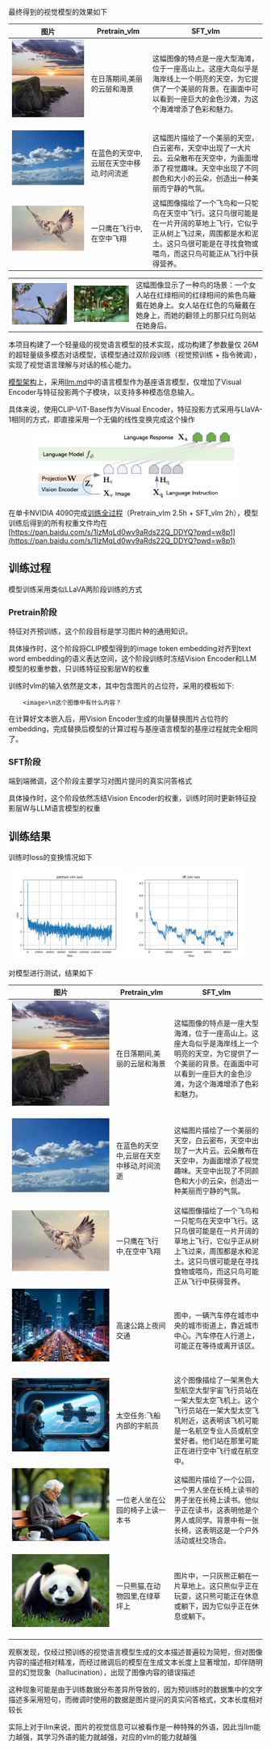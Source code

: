 最终得到的视觉模型的效果如下

<table>
  <thead>
    <tr>
      <th>图片</th>
      <th>Pretrain_vlm</th>
      <th>SFT_vlm</th>
    </tr>
  </thead>
  <tbody>
    <tr>
      <td>
        <img src="test_img\eval_images\0.PNG" alt="sunset">
        &nbsp;&nbsp;&nbsp;&nbsp;&nbsp;&nbsp;&nbsp;&nbsp;&nbsp;&nbsp;&nbsp;&nbsp;&nbsp;&nbsp;&nbsp;&nbsp;&nbsp;&nbsp;&nbsp;&nbsp;&nbsp;&nbsp;&nbsp;&nbsp;&nbsp;&nbsp;&nbsp;&nbsp;
      </td>
      <td>在日落期间,美丽的云层和海景</td>
      <td>这幅图像的特点是一座大型海滩，位于一座高山上。这座大岛似乎是海岸线上一个明亮的天空，为它提供了一个美丽的背景。在画面中可以看到一座巨大的金色沙滩，为这个海滩增添了色彩和魅力。</td>
    </tr>
    <tr>
      <td>
        <img src="test_img\eval_images\1.PNG" alt="cloud">
        &nbsp;&nbsp;&nbsp;&nbsp;&nbsp;&nbsp;&nbsp;&nbsp;&nbsp;&nbsp;&nbsp;&nbsp;&nbsp;&nbsp;&nbsp;&nbsp;&nbsp;&nbsp;&nbsp;&nbsp;&nbsp;&nbsp;&nbsp;&nbsp;&nbsp;&nbsp;&nbsp;&nbsp;
      </td>
      <td>在蓝色的天空中,云层在天空中移动,时间流逝</td>
      <td>这幅图片描绘了一个美丽的天空，白云密布，天空中出现了一大片云。云朵散布在天空中，为画面增添了视觉趣味。天空中出现了不同颜色和大小的云朵，创造出一种美丽而宁静的气氛。</td>
    </tr>
    <tr>
      <td>
        <img src="test_img\eval_images\3.PNG" alt="bird">
        &nbsp;&nbsp;&nbsp;&nbsp;&nbsp;&nbsp;&nbsp;&nbsp;&nbsp;&nbsp;&nbsp;&nbsp;&nbsp;&nbsp;&nbsp;&nbsp;&nbsp;&nbsp;&nbsp;&nbsp;&nbsp;&nbsp;&nbsp;&nbsp;&nbsp;&nbsp;&nbsp;&nbsp;
      </td>
      <td>一只鹰在飞行中,在空中飞翔</td>
      <td>这幅图像描绘了一个飞鸟和一只鸵鸟在天空中飞行。这只鸟很可能是在一片开阔的草地上飞行，它似乎正从树上飞过来，周围都是水和泥土。这只鸟很可能是在寻找食物或喂鸟，而这只鸟可能正从飞行中获得营养。</td>
    </tr>
  
  </tbody>
</table>

<table>
  <tbody>
    <tr>
      <td><img src="test_img\eval_multi_images\0.jpg" ></td>
      <td><img src="test_img\eval_multi_images\1.jpg" ></td>
      <td>这幅图像显示了一种鸟的场景：一个女人站在红绿相间的红绿相间的紫色鸟簸戴在她身上。女人站在红色的鸟簸戴在她身上，而她的翻领上的那只红鸟则站在她身后。</td>
    </tr>
  </tbody>
</table>


本项目构建了一个轻量级的视觉语言模型的技术实现，成功构建了参数量仅 26M 的超轻量级多模态对话模型，该模型通过双阶段训练（视觉预训练 + 指令微调），实现了视觉语言理解与对话的核心能力。



[模型架构](model/model_vlm.py)上，采用[llm.md](llm.md)中的语言模型作为基座语言模型，仅增加了Visual Encoder与特征投影两个子模块，以支持多种模态信息输入。

具体来说，使用CLIP-ViT-Base作为Visual Encoder，特征投影方式采用与LlaVA-1相同的方式，即直接采用一个无偏的线性变换完成这个操作

<div style="text-align: center;">
    <img src="img/llava-structure.png" width="80%">
</div>

在单卡NVIDIA 4090完成[训练全过程](train_log)（Pretrain_vlm 2.5h + SFT_vlm 2h），模型训练后得到的所有权重文件均在[https://pan.baidu.com/s/1IzMqLd0wv9aRds22Q_DDYQ?pwd=w8p1](https://pan.baidu.com/s/1IzMqLd0wv9aRds22Q_DDYQ?pwd=w8p1)

## 训练过程

模型训练采用类似LLaVA两阶段训练的方式

### Pretrain阶段


特征对齐预训练，这个阶段目标是学习图片种的通用知识。

具体操作时，这个阶段将CLIP模型得到的image token embedding对齐到text word embedding的语义表达空间，这个阶段训练时冻结Vision Encoder和LLM模型的权重参数，只训练特征投影层W的权重

训练时vlm的输入依然是文本，其中包含图片的占位符，采用的模板如下:

        <image>\n这个图像中有什么内容？

在计算好文本嵌入后，用Vision Encoder生成的向量替换图片占位符的embedding，完成替换后模型的计算过程与基座语言模型的基座过程就完全相同了。


### SFT阶段

端到端微调，这个阶段主要学习对图片提问的真实问答格式

具体操作时，这个阶段依然冻结Vision Encoder的权重，训练时同时更新特征投影层W与LLM语言模型的权重

## 训练结果

训练时loss的变换情况如下

<img src="img\pretrain_vlm_loss.png" width="47%"> <img src="img\sft_vlm_loss.png" width="47%">

对模型进行测试，结果如下

<table>
  <thead>
    <tr>
      <th>图片</th>
      <th>Pretrain_vlm</th>
      <th>SFT_vlm</th>
    </tr>
  </thead>
  <tbody>
    <tr>
      <td>
        <img src="test_img\eval_images\0.PNG" alt="sunset">
        &nbsp;&nbsp;&nbsp;&nbsp;&nbsp;&nbsp;&nbsp;&nbsp;&nbsp;&nbsp;&nbsp;&nbsp;&nbsp;&nbsp;&nbsp;&nbsp;&nbsp;&nbsp;&nbsp;&nbsp;&nbsp;&nbsp;&nbsp;&nbsp;&nbsp;&nbsp;&nbsp;&nbsp;
      </td>
      <td>在日落期间,美丽的云层和海景</td>
      <td>这幅图像的特点是一座大型海滩，位于一座高山上。这座大岛似乎是海岸线上一个明亮的天空，为它提供了一个美丽的背景。在画面中可以看到一座巨大的金色沙滩，为这个海滩增添了色彩和魅力。</td>
    </tr>
    <tr>
      <td>
        <img src="test_img\eval_images\1.PNG" alt="cloud">
        &nbsp;&nbsp;&nbsp;&nbsp;&nbsp;&nbsp;&nbsp;&nbsp;&nbsp;&nbsp;&nbsp;&nbsp;&nbsp;&nbsp;&nbsp;&nbsp;&nbsp;&nbsp;&nbsp;&nbsp;&nbsp;&nbsp;&nbsp;&nbsp;&nbsp;&nbsp;&nbsp;&nbsp;
      </td>
      <td>在蓝色的天空中,云层在天空中移动,时间流逝</td>
      <td>这幅图片描绘了一个美丽的天空，白云密布，天空中出现了一大片云。云朵散布在天空中，为画面增添了视觉趣味。天空中出现了不同颜色和大小的云朵，创造出一种美丽而宁静的气氛。</td>
    </tr>
    <tr>
      <td>
        <img src="test_img\eval_images\3.PNG" alt="bird">
        &nbsp;&nbsp;&nbsp;&nbsp;&nbsp;&nbsp;&nbsp;&nbsp;&nbsp;&nbsp;&nbsp;&nbsp;&nbsp;&nbsp;&nbsp;&nbsp;&nbsp;&nbsp;&nbsp;&nbsp;&nbsp;&nbsp;&nbsp;&nbsp;&nbsp;&nbsp;&nbsp;&nbsp;
      </td>
      <td>一只鹰在飞行中,在空中飞翔</td>
      <td>这幅图像描绘了一个飞鸟和一只鸵鸟在天空中飞行。这只鸟很可能是在一片开阔的草地上飞行，它似乎正从树上飞过来，周围都是水和泥土。这只鸟很可能是在寻找食物或喂鸟，而这只鸟可能正从飞行中获得营养。</td>
    </tr>
    <tr>
      <td>
        <img src="test_img\eval_images\城市车水马龙-city-traffic.jpg" alt="0">
        &nbsp;&nbsp;&nbsp;&nbsp;&nbsp;&nbsp;&nbsp;&nbsp;&nbsp;&nbsp;&nbsp;&nbsp;&nbsp;&nbsp;&nbsp;&nbsp;&nbsp;&nbsp;&nbsp;&nbsp;&nbsp;&nbsp;&nbsp;&nbsp;&nbsp;&nbsp;&nbsp;&nbsp;
      </td>
      <td>高速公路上夜间交通</td>
      <td>图中，一辆汽车停在城市中央的城市街道上，靠近城市中心。汽车停在人行道上，可能正在等待或离开该区。</td>
    </tr>
    <tr>
      <td>
        <img src="test_img\eval_images\太空宇航员-Astronaut-Space.jpg" alt="0">
        &nbsp;&nbsp;&nbsp;&nbsp;&nbsp;&nbsp;&nbsp;&nbsp;&nbsp;&nbsp;&nbsp;&nbsp;&nbsp;&nbsp;&nbsp;&nbsp;&nbsp;&nbsp;&nbsp;&nbsp;&nbsp;&nbsp;&nbsp;&nbsp;&nbsp;&nbsp;&nbsp;&nbsp;
      </td>
      <td> 太空任务:飞船内部的宇航员</td>
      <td> 这个图像描绘了一架黑色大型航空大型宇宙飞行员站在一架大型太空飞机上。这个飞行员站在一架大型太空飞机附近，这表明该飞机可能是一名航空专业人员或航空爱好者。他们站在那里可能正在进行空中飞行或在航空中。
    </td>
    </tr>
    <tr>
      <td>
        <img src="test_img\eval_images\椅子老人看书-Chair-Elderly-Reading.jpg" alt="0">
        &nbsp;&nbsp;&nbsp;&nbsp;&nbsp;&nbsp;&nbsp;&nbsp;&nbsp;&nbsp;&nbsp;&nbsp;&nbsp;&nbsp;&nbsp;&nbsp;&nbsp;&nbsp;&nbsp;&nbsp;&nbsp;&nbsp;&nbsp;&nbsp;&nbsp;&nbsp;&nbsp;&nbsp;
      </td>
      <td> 一位老人坐在公园的椅子上读一本书</td>
      <td> 这幅图片描绘了一个公园，一个男人坐在长椅上读书的男子坐在长椅上读书。他似乎正在读书，这表明他是个男人或同学。背景中有一张长椅，这表明这是一个户外活动或社交场合。
    </td>
    </tr>
    <tr>
      <td>
        <img src="test_img\eval_images\熊猫草地-Panda-Grassland.jpg" alt="0">
        &nbsp;&nbsp;&nbsp;&nbsp;&nbsp;&nbsp;&nbsp;&nbsp;&nbsp;&nbsp;&nbsp;&nbsp;&nbsp;&nbsp;&nbsp;&nbsp;&nbsp;&nbsp;&nbsp;&nbsp;&nbsp;&nbsp;&nbsp;&nbsp;&nbsp;&nbsp;&nbsp;&nbsp;
      </td>
      <td> 一只熊猫,在动物园里,在绿草坪上</td>
      <td> 图片中，一只灰熊正躺在一片草地上。这只熊似乎正在玩耍，这只熊可能正在休息或躺下，因为它似乎正在休息或躺下。
    </td>
    </tr>
  </tbody>
</table>

观察发现，仅经过预训练的视觉语言模型生成的文本描述普遍较为简短，但对图像内容的描述相对精准，而经过微调后的模型在生成文本长度上显著增加，却伴随明显的幻觉现象（hallucination），出现了图像内容的错误描述

这种现象可能是由于训练数据分布差异所导致的，因为预训练时的数据集中的文字描述多采用短句，而微调时使用的数据是图片提问的真实问答格式，文本长度相对较长

实际上对于llm来说，图片的视觉信息可以被看作是一种特殊的外语，因此当llm能力越强，其学习外语的能力就越强，对应的vlm的能力就越强
